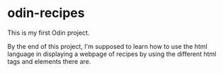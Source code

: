 # odin-recipes
This is my first Odin project. 

By the end of this project, I'm supposed to learn how to use the html language in displaying a webpage of
recipes by using the different html tags and elements there are.

